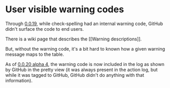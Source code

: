 # User visible warning codes

Through [0.0.19](https://github.com/check-spelling/check-spelling/releases/tag/0.0.19), while check-spelling had an internal warning code, GitHub didn't surface the code to end users.

There is a wiki page that describes the [[Warning descriptions]].

But, without the warning code, it's a bit hard to known how a given warning message maps to the table.

As of [0.0.20 alpha 4](https://github.com/check-spelling/check-spelling/releases/tag/0.0.20-alpha4), the warning code is now included in the log as shown by GitHub in the pretty view (it was always present in the action log, but while it was tagged to GitHub, GitHub didn't do anything with that information).

